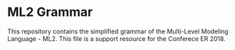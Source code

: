 # ML2 Grammar

This repository contains the simplified grammar of the Multi-Level Modeling Language - ML2. This file is a support resource for the Conferece ER 2018.
